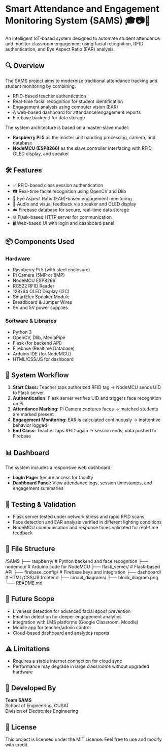 # Smart Attendance and Engagement Monitoring System (SAMS) 🎓📷📶

An intelligent IoT-based system designed to automate student attendance and monitor classroom engagement using facial recognition, RFID authentication, and Eye Aspect Ratio (EAR) analysis.

## 🔍 Overview

The SAMS project aims to modernize traditional attendance tracking and student monitoring by combining:
- RFID-based teacher authentication
- Real-time facial recognition for student identification
- Engagement analysis using computer vision (EAR)
- A web-based dashboard for attendance/engagement reports
- Firebase backend for data storage

The system architecture is based on a master-slave model:
- **Raspberry Pi 5** as the master unit handling processing, camera, and database
- **NodeMCU (ESP8266)** as the slave controller interfacing with RFID, OLED display, and speaker

## 🛠️ Features

- ✅ RFID-based class session authentication
- 📷 Real-time facial recognition using OpenCV and Dlib
- 👀 Eye Aspect Ratio (EAR)-based engagement monitoring
- 🔔 Audio and visual feedback via speaker and OLED display
- ☁️ Firebase database for secure, real-time data storage
- 🌐 Flask-based HTTP server for communication
- 🖥️ Web-based UI with login and dashboard panel

## 📦 Components Used

### Hardware
- Raspberry Pi 5 (with steel enclosure)
- Pi Camera (5MP or 8MP)
- NodeMCU ESP8266
- RC522 RFID Reader
- 128x64 OLED Display (I2C)
- SmartElex Speaker Module
- Breadboard & Jumper Wires
- 9V and 5V power supplies

### Software & Libraries
- Python 3
- OpenCV, Dlib, MediaPipe
- Flask (for backend API)
- Firebase (Realtime Database)
- Arduino IDE (for NodeMCU)
- HTML/CSS/JS for dashboard

## 📸 System Workflow

1. **Start Class:** Teacher taps authorized RFID tag → NodeMCU sends UID to Flask server
2. **Authentication:** Flask server verifies UID and triggers face recognition on Pi
3. **Attendance Marking:** Pi Camera captures faces → matched students are marked present
4. **Engagement Monitoring:** EAR is calculated continuously → inattentive behavior logged
5. **End Class:** Teacher taps RFID again → session ends, data pushed to Firebase

## 📊 Dashboard

The system includes a responsive web dashboard:
- **Login Page:** Secure access for faculty
- **Dashboard Panel:** View attendance logs, session timestamps, and engagement summaries

## 🧪 Testing & Validation

- Flask server tested under network stress and rapid RFID scans
- Face detection and EAR analysis verified in different lighting conditions
- NodeMCU communication and response times validated for real-time feedback

## 📁 File Structure

/SAMS
├── raspberry/ # Python backend and face recognition
├── nodemcu/ # Arduino code for NodeMCU
├── flask_server/ # Flask-based API
├── firebase_config/ # Firebase keys and integration
├── dashboard/ # HTML/CSS/JS frontend
├── circuit_diagrams/
├── block_diagram.png
└── README.md



## 🚀 Future Scope

- Liveness detection for advanced facial spoof prevention
- Emotion detection for deeper engagement analytics
- Integration with LMS platforms (Google Classroom, Moodle)
- Mobile app for teacher/admin control
- Cloud-based dashboard and analytics reports

## ⚠️ Limitations

- Requires a stable internet connection for cloud sync
- Performance may degrade in large classrooms without upgraded hardware

## 🧠 Developed By

**Team SAMS**  
School of Engineering, CUSAT  
Division of Electronics Engineering

## 📃 License

This project is licensed under the MIT License. Feel free to use and modify with credit.

